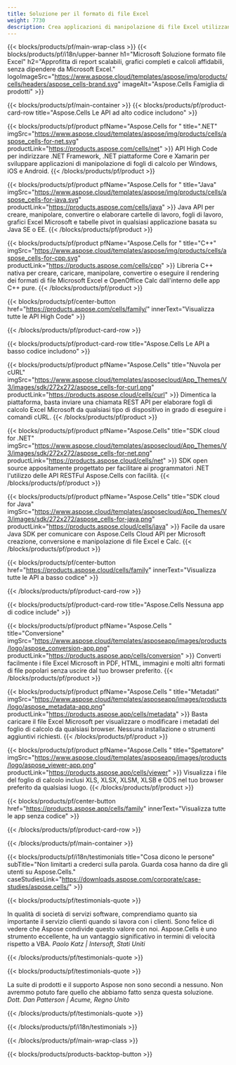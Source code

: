 ```yaml
---
title: Soluzione per il formato di file Excel
weight: 7730
description: Crea applicazioni di manipolazione di file Excel utilizzando API High Code o Low Code o app No Code per visualizzare, confrontare, ispezionare o convertire i file Excel.
---
```

{{< blocks/products/pf/main-wrap-class >}}
{{< blocks/products/pf/i18n/upper-banner h1="Microsoft Soluzione formato file Excel" h2="Approfitta di report scalabili, grafici completi e calcoli affidabili, senza dipendere da Microsoft Excel." logoImageSrc="https://www.aspose.cloud/templates/aspose/img/products/cells/headers/aspose_cells-brand.svg" imageAlt="Aspose.Cells Famiglia di prodotti" >}}

{{< blocks/products/pf/main-container >}}
{{< blocks/products/pf/product-card-row title="Aspose.Cells Le API ad alto codice includono" >}}

{{< blocks/products/pf/product pfName="Aspose.Cells for " title=".NET" imgSrc="https://www.aspose.cloud/templates/aspose/img/products/cells/aspose_cells-for-net.svg" productLink="https://products.aspose.com/cells/net" >}}
API High Code per indirizzare .NET Framework, .NET piattaforme Core e Xamarin per sviluppare applicazioni di manipolazione di fogli di calcolo per Windows, iOS e Android.
{{< /blocks/products/pf/product >}}

{{< blocks/products/pf/product pfName="Aspose.Cells for " title="Java" imgSrc="https://www.aspose.cloud/templates/aspose/img/products/cells/aspose_cells-for-java.svg" productLink="https://products.aspose.com/cells/java" >}}
Java API per creare, manipolare, convertire o elaborare cartelle di lavoro, fogli di lavoro, grafici Excel Microsoft e tabelle pivot in qualsiasi applicazione basata su Java SE o EE.
{{< /blocks/products/pf/product >}}

{{< blocks/products/pf/product pfName="Aspose.Cells for " title="C++" imgSrc="https://www.aspose.cloud/templates/aspose/img/products/cells/aspose_cells-for-cpp.svg" productLink="https://products.aspose.com/cells/cpp" >}}
Libreria C++ nativa per creare, caricare, manipolare, convertire o eseguire il rendering dei formati di file Microsoft Excel e OpenOffice Calc dall'interno delle app C++ pure.
{{< /blocks/products/pf/product >}}

{{< blocks/products/pf/center-button href="https://products.aspose.com/cells/family/" innerText="Visualizza tutte le API High Code" >}}

{{< /blocks/products/pf/product-card-row >}}

{{< blocks/products/pf/product-card-row title="Aspose.Cells Le API a basso codice includono" >}}

{{< blocks/products/pf/product pfName="Aspose.Cells" title="Nuvola per cURL" imgSrc="https://www.aspose.cloud/templates/asposecloud/App_Themes/V3/images/sdk/272x272/aspose_cells-for-curl.png" productLink="https://products.aspose.cloud/cells/curl" >}}
Dimentica la piattaforma, basta inviare una chiamata REST API per elaborare fogli di calcolo Excel Microsoft da qualsiasi tipo di dispositivo in grado di eseguire i comandi cURL.
{{< /blocks/products/pf/product >}}

{{< blocks/products/pf/product pfName="Aspose.Cells" title="SDK cloud for .NET" imgSrc="https://www.aspose.cloud/templates/asposecloud/App_Themes/V3/images/sdk/272x272/aspose_cells-for-net.png" productLink="https://products.aspose.cloud/cells/net" >}}
SDK open source appositamente progettato per facilitare ai programmatori .NET l'utilizzo delle API RESTFul Aspose.Cells con facilità.
{{< /blocks/products/pf/product >}}

{{< blocks/products/pf/product pfName="Aspose.Cells" title="SDK cloud for Java" imgSrc="https://www.aspose.cloud/templates/asposecloud/App_Themes/V3/images/sdk/272x272/aspose_cells-for-java.png" productLink="https://products.aspose.cloud/cells/java" >}}
Facile da usare Java SDK per comunicare con Aspose.Cells Cloud API per Microsoft creazione, conversione e manipolazione di file Excel e Calc.
{{< /blocks/products/pf/product >}}

{{< blocks/products/pf/center-button href="https://products.aspose.cloud/cells/family" innerText="Visualizza tutte le API a basso codice" >}}

{{< /blocks/products/pf/product-card-row >}}

{{< blocks/products/pf/product-card-row title="Aspose.Cells Nessuna app di codice include" >}}

{{< blocks/products/pf/product pfName="Aspose.Cells " title="Conversione" imgSrc="https://www.aspose.cloud/templates/asposeapp/images/products/logo/aspose_conversion-app.png" productLink="https://products.aspose.app/cells/conversion" >}}
Converti facilmente i file Excel Microsoft in PDF, HTML, immagini e molti altri formati di file popolari senza uscire dal tuo browser preferito.
{{< /blocks/products/pf/product >}}

{{< blocks/products/pf/product pfName="Aspose.Cells " title="Metadati" imgSrc="https://www.aspose.cloud/templates/asposeapp/images/products/logo/aspose_metadata-app.png" productLink="https://products.aspose.app/cells/metadata" >}}
 Basta caricare il file Excel Microsoft per visualizzare o modificare i metadati del foglio di calcolo da qualsiasi browser. Nessuna installazione o strumenti aggiuntivi richiesti.
{{< /blocks/products/pf/product >}}

{{< blocks/products/pf/product pfName="Aspose.Cells " title="Spettatore" imgSrc="https://www.aspose.cloud/templates/asposeapp/images/products/logo/aspose_viewer-app.png" productLink="https://products.aspose.app/cells/viewer" >}}
Visualizza i file del foglio di calcolo inclusi XLS, XLSX, XLSM, XLSB e ODS nel tuo browser preferito da qualsiasi luogo.
{{< /blocks/products/pf/product >}}

{{< blocks/products/pf/center-button href="https://products.aspose.app/cells/family" innerText="Visualizza tutte le app senza codice" >}}

{{< /blocks/products/pf/product-card-row >}}

{{< /blocks/products/pf/main-container >}}

{{< blocks/products/pf/i18n/testimonials title="Cosa dicono le persone" subTitle="Non limitarti a crederci sulla parola. Guarda cosa hanno da dire gli utenti su Aspose.Cells." caseStudiesLink="https://downloads.aspose.com/corporate/case-studies/aspose.cells/" >}}

{{< blocks/products/pf/testimonials-quote >}}
<p class="first">
 In qualità di società di servizi software, comprendiamo quanto sia importante il servizio clienti quando si lavora con i clienti. Sono felice di vedere che Aspose condivide questo valore con noi. Aspose.Cells è uno strumento eccellente, ha un vantaggio significativo in termini di velocità rispetto a VBA.
 <em>
 Paolo Katz | Intersoft, Stati Uniti
 </em>
</p>

{{< /blocks/products/pf/testimonials-quote >}}

{{< blocks/products/pf/testimonials-quote >}}
<p class="second">
La suite di prodotti e il supporto Aspose non sono secondi a nessuno. Non avremmo potuto fare quello che abbiamo fatto senza questa soluzione.
 <em>
 Dott. Dan Patterson | Acume, Regno Unito
 </em>
</p>

{{< /blocks/products/pf/testimonials-quote >}}

{{< /blocks/products/pf/i18n/testimonials >}}

{{< /blocks/products/pf/main-wrap-class >}}

{{< blocks/products/products-backtop-button >}}
